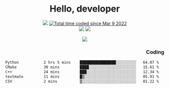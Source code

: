 # <div align='center' >Hello, developer</div>

<div align='center'>
  <a ><img src="https://img.shields.io/badge/dynamic/json?url=https%3A%2F%2Fapi.swo.moe%2Fstats%2Fgithub%2FFree-Aaron-Li&query=count&color=181717&label=GitHub&labelColor=282c34&logo=github&suffix=+follows&cacheSeconds=3600"></a>
  <a href="https://wakatime.com/@fe40087f-8eae-48dc-9950-ad0633db1591"><img src="https://wakatime.com/badge/user/fe40087f-8eae-48dc-9950-ad0633db1591.svg" alt="Total time coded since Mar 9 2022" /></a>
</div>
<div align='center'>
  <a><img src="https://img.shields.io/badge/Rookie-blue?style=plastic&logo=c&logoColor=blue&labelColor=7a6d56"></a>
  <a><img src="https://img.shields.io/badge/Rookie-blue?style=plastic&logo=c%2B%2B&logoColor=blue&labelColor=7a6d56"></a> 
</div>

<p align="center">
  <img src="https://readme-typing-svg.demolab.com/?lines=你好!+开发者;Hello!+ developer&font=Fira%20Code&center=true&width=380&height=50&duration=4000&pause=1000">
</p>


<div align='right'>
  <h3>Coding</h3>
</div>

<!--START_SECTION:waka-->

```txt
Python           2 hrs 5 mins    ████████████████░░░░░░░░░   64.07 %
CMake            30 mins         ████░░░░░░░░░░░░░░░░░░░░░   15.61 %
C++              24 mins         ███░░░░░░░░░░░░░░░░░░░░░░   12.34 %
textmate         11 mins         █▒░░░░░░░░░░░░░░░░░░░░░░░   05.91 %
CSV              2 mins          ▒░░░░░░░░░░░░░░░░░░░░░░░░   01.22 %
```

<!--END_SECTION:waka-->




